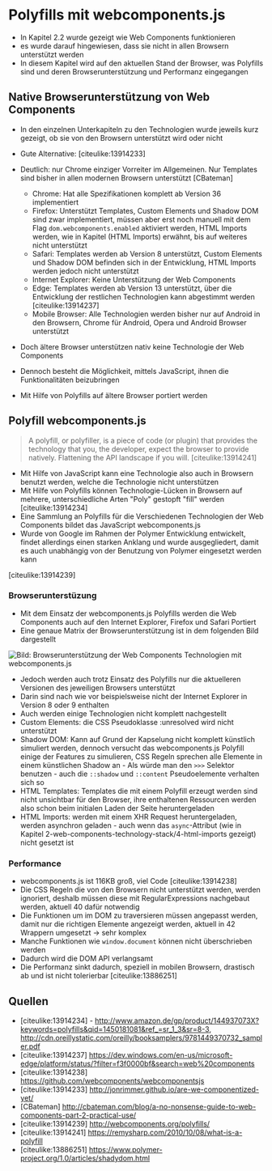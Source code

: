 # Polyfills mit webcomponents.js

- In Kapitel 2.2 wurde gezeigt wie Web Components funktionieren
- es wurde darauf hingewiesen, dass sie nicht in allen Browsern unterstützt werden
- In diesem Kapitel wird auf den aktuellen Stand der Browser, was Polyfills sind und deren Browserunterstützung und Performanz eingegangen


## Native Browserunterstützung von Web Components

- In den einzelnen Unterkapiteln zu den Technologien wurde jeweils kurz gezeigt, ob sie von den Browsern unterstützt wird oder nicht
- Gute Alternative: [citeulike:13914233]
- Deutlich: nur Chrome einziger Vorreiter im Allgemeinen. Nur Templates sind bisher in allen modernen Browsern unterstützt [CBateman]

    - Chrome: Hat alle Spezifikationen komplett ab Version 36 implementiert
    - Firefox: Unterstützt Templates, Custom Elements und Shadow DOM sind zwar implementiert, müssen aber erst noch manuell mit dem Flag `dom.webcomponents.enabled` aktiviert werden, HTML Imports werden, wie in Kapitel (HTML Imports) erwähnt, bis auf weiteres nicht unterstützt
    - Safari: Templates werden ab Version 8 unterstützt, Custom Elements und Shadow DOM befinden sich in der Entwicklung, HTML Imports werden jedoch nicht unterstützt
    - Internet Explorer: Keine Unterstützung der Web Components
    - Edge: Templates werden ab Version 13 unterstützt, über die Entwicklung der restlichen Technologien kann abgestimmt werden [citeulike:13914237]
    - Mobile Browser: Alle Technologien werden bisher nur auf Android in den Browsern, Chrome für Android, Opera und Android Browser unterstützt

- Doch ältere Browser unterstützen nativ keine Technologie der Web Components
- Dennoch besteht die Möglichkeit, mittels JavaScript, ihnen die Funktionalitäten beizubringen
- Mit Hilfe von Polyfills auf ältere Browser portiert werden


## Polyfill webcomponents.js

> A polyfill, or polyfiller, is a piece of code (or plugin) that provides the technology that you, the developer, expect the browser to provide natively. Flattening the API landscape if you will. [citeulike:13914241]

- Mit Hilfe von JavaScript kann eine Technologie also auch in Browsern benutzt werden, welche die Technologie nicht unterstützen
- Mit Hilfe von Polyfills können Technologie-Lücken in Browsern auf mehrere, unterschiedliche Arten "Poly" gestopft "fill" werden [citeulike:13914234]
- Eine Sammlung an Polyfills für die Verschiedenen Technologien der Web Components bildet das JavaScript webcomponents.js
- Wurde von Google im Rahmen der Polymer Entwicklung entwickelt, findet allerdings einen starken Anklang und wurde ausgegliedert, damit es auch unabhängig von der Benutzung von Polymer eingesetzt werden kann

[citeulike:13914239]


### Browserunterstüzung

- Mit dem Einsatz der webcomponents.js Polyfills werden die Web Components auch auf den Internet Explorer, Firefox und Safari Portiert
- Eine genaue Matrix der Browserunterstützung ist in dem folgenden Bild dargestellt

![Bild: Browserunterstützung der Web Components Technologien mit webcomponents.js](images/6-webcomponentsjs-browserunterstützung.jpg "Browserunterstützung der Web Components Technologien mit webcomponents.js. Quelle: [citeulike:13914238]")

- Jedoch werden auch trotz Einsatz des Polyfills nur die aktuelleren Versionen des jeweiligen Browsers unterstützt
- Darin sind nach wie vor beispielsweise nicht der Internet Explorer in Version 8 oder 9 enthalten
- Auch werden einige Technologien nicht komplett nachgestellt
- Custom Elements: die CSS Pseudoklasse :unresolved wird nicht unterstützt
- Shadow DOM: Kann auf Grund der Kapselung nicht komplett künstlich simuliert werden, dennoch versucht das webcomponents.js Polyfill einige der Features zu simulieren, CSS Regeln sprechen alle Elemente in einem künstlichen Shadow an - Als würde man den `>>>` Selektor benutzen - auch die `::shadow` und `::content` Pseudoelemente verhalten sich so
- HTML Templates: Templates die mit einem Polyfill erzeugt werden sind nicht unsichtbar für den Browser, ihre enthaltenen Ressourcen werden also schon beim initialen Laden der Seite heruntergeladen
- HTML Imports: werden mit einem XHR Request heruntergeladen, werden asynchron geladen - auch wenn das `async`-Attribut (wie in Kapitel 2-web-components-technology-stack/4-html-imports gezeigt) nicht gesetzt ist


### Performance

- webcomponents.js ist 116KB groß, viel Code [citeulike:13914238]
- Die CSS Regeln die von den Browsern nicht unterstützt werden, werden ignoriert, deshalb müssen diese mit RegularExpressions nachgebaut werden, aktuell 40 dafür notwendig
- Die Funktionen um im DOM zu traversieren müssen angepasst werden, damit nur die richtigen Elemente angezeigt werden, aktuell in 42 Wrappern umgesetzt -> sehr komplex
- Manche Funktionen wie `window.document` können nicht überschrieben werden
- Dadurch wird die DOM API verlangsamt
- Die Performanz sinkt dadurch, speziell in mobilen Browsern, drastisch ab und ist nicht tolerierbar [citeulike:13886251]


## Quellen

- [citeulike:13914234] - http://www.amazon.de/gp/product/144937073X?keywords=polyfills&qid=1450181081&ref_=sr_1_3&sr=8-3, http://cdn.oreillystatic.com/oreilly/booksamplers/9781449370732_sampler.pdf
- [citeulike:13914237] https://dev.windows.com/en-us/microsoft-edge/platform/status/?filter=f3f0000bf&search=web%20components
- [citeulike:13914238] https://github.com/webcomponents/webcomponentsjs
- [citeulike:13914233] http://jonrimmer.github.io/are-we-componentized-yet/
- [CBateman] http://cbateman.com/blog/a-no-nonsense-guide-to-web-components-part-2-practical-use/
- [citeulike:13914239] http://webcomponents.org/polyfills/
- [citeulike:13914241] https://remysharp.com/2010/10/08/what-is-a-polyfill
- [citeulike:13886251] https://www.polymer-project.org/1.0/articles/shadydom.html


